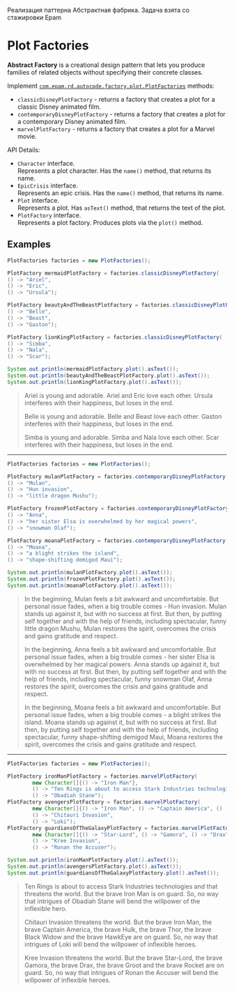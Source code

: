 Реализация паттерна Абстрактная фабрика. Задача взята со стажировки Epam

# Plot Factories
**Abstract Factory** is a creational design pattern that lets you produce families of related objects without specifying their concrete classes.

Implement [`com.epam.rd.autocode.factory.plot.PlotFactories`](src/main/java/com/epam/rd/autocode/factory/plot/PlotFactories.java) methods:
- `classicDisneyPlotFactory` - returns a factory that creates a plot for a classic Disney animated film.
- `contemporaryDisneyPlotFactory` - returns a factory that creates a plot for a contemporary Disney animated film.
- `marvelPlotFactory` - returns a factory that creates a plot for a Marvel movie.

API Details:
- `Character` interface.\
  Represents a plot character. Has the `name()` method, that returns its name.
- `EpicCrisis` interface.\
  Represents an epic crisis. Has the `name()` method, that returns its name.
- `Plot` interface.\
  Represents a plot. Has `asText()` method, that returns the text of the plot.
- `PlotFactory` interface.\
  Represents a plot factory. Produces plots via the `plot()` method.

## Examples

```java
PlotFactories factories = new PlotFactories();

PlotFactory mermaidPlotFactory = factories.classicDisneyPlotFactory(
() -> "Ariel",
() -> "Eric",
() -> "Ursula");

PlotFactory beautyAndTheBeastPlotFactory = factories.classicDisneyPlotFactory(
() -> "Belle",
() -> "Beast",
() -> "Gaston");

PlotFactory lionKingPlotFactory = factories.classicDisneyPlotFactory(
() -> "Simba",
() -> "Nala",
() -> "Scar");

System.out.println(mermaidPlotFactory.plot().asText());
System.out.println(beautyAndTheBeastPlotFactory.plot().asText());
System.out.println(lionKingPlotFactory.plot().asText());
```

> Ariel is young and adorable. Ariel and Eric love each other. Ursula interferes with their happiness, but loses in the end.
> 
> Belle is young and adorable. Belle and Beast love each other. Gaston interferes with their happiness, but loses in the end.
> 
> Simba is young and adorable. Simba and Nala love each other. Scar interferes with their happiness, but loses in the end.

---
```java
PlotFactories factories = new PlotFactories();

PlotFactory mulanPlotFactory = factories.contemporaryDisneyPlotFactory(
() -> "Mulan",
() -> "Hun invasion",
() -> "little dragon Mushu");

PlotFactory frozenPlotFactory = factories.contemporaryDisneyPlotFactory(
() -> "Anna",
() -> "her sister Elsa is overwhelmed by her magical powers",
() -> "snowman Olaf");

PlotFactory moanaPlotFactory = factories.contemporaryDisneyPlotFactory(
() -> "Moana",
() -> "a blight strikes the island",
() -> "shape-shifting demigod Maui");

System.out.println(mulanPlotFactory.plot().asText());
System.out.println(frozenPlotFactory.plot().asText());
System.out.println(moanaPlotFactory.plot().asText());
```

> In the beginning, Mulan feels a bit awkward and uncomfortable. But personal issue fades, when a big trouble comes - Hun invasion. Mulan stands up against it, but with no success at first. But then, by putting self together and with the help of friends, including spectacular, funny little dragon Mushu, Mulan restores the spirit, overcomes the crisis and gains gratitude and respect.
> 
> In the beginning, Anna feels a bit awkward and uncomfortable. But personal issue fades, when a big trouble comes - her sister Elsa is overwhelmed by her magical powers. Anna stands up against it, but with no success at first. But then, by putting self together and with the help of friends, including spectacular, funny snowman Olaf, Anna restores the spirit, overcomes the crisis and gains gratitude and respect.
> 
> In the beginning, Moana feels a bit awkward and uncomfortable. But personal issue fades, when a big trouble comes - a blight strikes the island. Moana stands up against it, but with no success at first. But then, by putting self together and with the help of friends, including spectacular, funny shape-shifting demigod Maui, Moana restores the spirit, overcomes the crisis and gains gratitude and respect.

---
```java
PlotFactories factories = new PlotFactories();

PlotFactory ironManPlotFactory = factories.marvelPlotFactory(
        new Character[]{() -> "Iron Man"},
        () -> "Ten Rings is about to access Stark Industries technologies and that",
        () -> "Obadiah Stane");
PlotFactory avengersPlotFactory = factories.marvelPlotFactory(
        new Character[]{() -> "Iron Man", () -> "Captain America", () -> "Hulk", () -> "Thor", () -> "Black Widow", () -> "HawkEye"},
        () -> "Chitauri Invasion",
        () -> "Loki");
PlotFactory guardiansOfTheGalaxyPlotFactory = factories.marvelPlotFactory(
        new Character[]{() -> "Star-Lord", () -> "Gamora", () -> "Drax", () -> "Groot", () -> "Rocket"},
        () -> "Kree Invasion",
        () -> "Ronan the Accuser");

System.out.println(ironManPlotFactory.plot().asText());
System.out.println(avengersPlotFactory.plot().asText());
System.out.println(guardiansOfTheGalaxyPlotFactory.plot().asText());
```

> Ten Rings is about to access Stark Industries technologies and that threatens the world. But the brave Iron Man is on guard. So, no way that intrigues of Obadiah Stane will bend the willpower of the inflexible hero.
> 
> Chitauri Invasion threatens the world. But the brave Iron Man, the brave Captain America, the brave Hulk, the brave Thor, the brave Black Widow and the brave HawkEye are on guard. So, no way that intrigues of Loki will bend the willpower of inflexible heroes.
> 
> Kree Invasion threatens the world. But the brave Star-Lord, the brave Gamora, the brave Drax, the brave Groot and the brave Rocket are on guard. So, no way that intrigues of Ronan the Accuser will bend the willpower of inflexible heroes.
